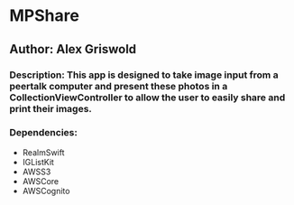 # MPShare
## Author: Alex Griswold
### Description: This app is designed to take image input from a peertalk computer and present these photos in a CollectionViewController to allow the user to easily share and print their images.

### Dependencies:
- RealmSwift
- IGListKit
- AWSS3
- AWSCore
- AWSCognito 



